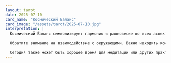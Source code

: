 ```yaml
---
layout: tarot
date: 2025-07-10
card_name: "Космический Баланс"
card_image: "/assets/tarot/2025-07-10.jpg"
interpretation: |
  Космический Баланс символизирует гармонию и равновесие во всех аспектах жизни. Сегодняшний день призывает вас обратить внимание на то, как вы балансируете свои личные и профессиональные обязанности. Возможно, вам следует уделить больше времени себе, своим желаниям и потребностям, чтобы избежать перегрузки и стресса. Эта карта напоминает, что только в состоянии внутреннего равновесия вы сможете принимать мудрые решения и действовать с уверенностью.
  
  Обратите внимание на взаимодействие с окружающими. Важно находить компромиссы и уважать мнения других, даже если они отличаются от ваших. Умение слушать и понимать может привести к новым возможностям и укреплению отношений.
  
  Сегодня также может быть хорошее время для медитации или других практик, которые помогут вам восстановить внутренний баланс. Позвольте себе немного расслабиться и настроиться на позитивные вибрации. Помните, что даже в хаосе можно найти моменты тишины и покоя, если вы будете внимательны к своим ощущениям и эмоциям.
---
```

